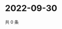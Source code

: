 # 2022-09-30

共 0 条

<!-- BEGIN WEIBO -->
<!-- 最后更新时间 Fri Sep 30 2022 04:21:05 GMT+0800 (China Standard Time) -->

<!-- END WEIBO -->
